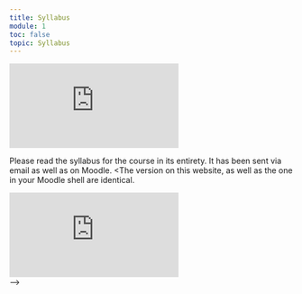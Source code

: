 ```yaml
---
title: Syllabus
module: 1
toc: false
topic: Syllabus
---
```



<div class="embed-responsive embed-responsive-16by9"><iframe class="embed-responsive-item" src="https://umontana.zoom.us/rec/play/uZF-I7ur_Dg3SYCTuQSDA_4qW47vKqOsgyEbrPoPxE7gUnYGMQWuMuYRYuMPAo2rdJdJnMvTgFANRd4A?continueMode=true" frameborder="0" allowfullscreen></iframe></div> 

<!--  <[Syllabus]({{site.baseurl}}/syllabus/)
-->
Please read the syllabus for the course in its entirety. It has been sent via email as well as on Moodle.
<The version on this website, as well as the one in your Moodle shell are identical.

<!-- 
You can get to the Syllabus from the tab up above in the navigation bar, or directly from [Syllabus]({{site.baseurl}}/syllabus/).
-->


<div class="embed-responsive embed-responsive-16by9"><iframe class="embed-responsive-item" src="https://www.youtube.com/embed/KN5HYJK0rKE" frameborder="0" allow="accelerometer; autoplay; encrypted-media; gyroscope; picture-in-picture" allowfullscreen></iframe></div>
-->
